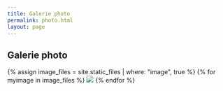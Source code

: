 ```yaml
---
title: Galerie photo
permalink: photo.html
layout: page
---
```


## Galerie photo

{% assign image_files = site.static_files | where: "image", true %}
{% for myimage in image_files %}
  <img src="{{ site.baseurl }}{{ myimage.path }}"></img>
{% endfor %}
